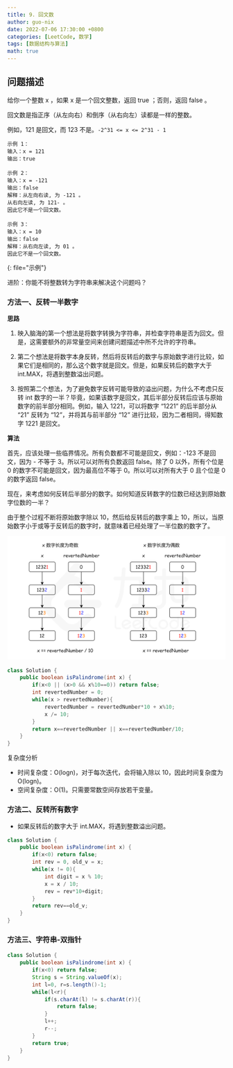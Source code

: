 ```yaml
---
title: 9. 回文数
author: guo-nix
date: 2022-07-06 17:30:00 +0800
categories: [LeetCode, 数学]
tags: [数据结构与算法]  
math: true
---
```


## 问题描述


给你一个整数 x ，如果 x 是一个回文整数，返回 true ；否则，返回 false 。

回文数是指正序（从左向右）和倒序（从右向左）读都是一样的整数。

例如，121 是回文，而 123 不是。`-2^31 <= x <= 2^31 - 1`

```
示例 1：
输入：x = 121
输出：true

示例 2：
输入：x = -121
输出：false
解释：从左向右读, 为 -121 。 
从右向左读, 为 121- 。
因此它不是一个回文数。

示例 3：
输入：x = 10
输出：false
解释：从右向左读, 为 01 。
因此它不是一个回文数。
```
{: file="示例"}

进阶：你能不将整数转为字符串来解决这个问题吗？

### 方法一、反转一半数字

**思路**

1. 映入脑海的第一个想法是将数字转换为字符串，并检查字符串是否为回文。但是，这需要额外的非常量空间来创建问题描述中所不允许的字符串。

2. 第二个想法是将数字本身反转，然后将反转后的数字与原始数字进行比较，如果它们是相同的，那么这个数字就是回文。但是，如果反转后的数字大于 int.MAX，将遇到整数溢出问题。

3. 按照第二个想法，为了避免数字反转可能导致的溢出问题，为什么不考虑只反转 int 数字的一半？毕竟，如果该数字是回文，其后半部分反转后应该与原始数字的前半部分相同。例如，输入 1221，可以将数字 “1221” 的后半部分从 “21” 反转为 “12”，并将其与前半部分 “12” 进行比较，因为二者相同，得知数字 1221 是回文。

**算法**

首先，应该处理一些临界情况。所有负数都不可能是回文，例如：-123 不是回文，因为 - 不等于 3。所以可以对所有负数返回 false。除了 0 以外，所有个位是 0 的数字不可能是回文，因为最高位不等于 0。所以可以对所有大于 0 且个位是 0 的数字返回 false。

现在，来考虑如何反转后半部分的数字。如何知道反转数字的位数已经达到原始数字位数的一半？

由于整个过程不断将原始数字除以 10，然后给反转后的数字乘上 10，所以，当原始数字小于或等于反转后的数字时，就意味着已经处理了一半位数的数字了。


![](/assets/img/leetcode/1-50/9_fig1.png)

```java
class Solution {
    public boolean isPalindrome(int x) {
        if(x<0 || (x>0 && x%10==0)) return false;
        int revertedNumber = 0;
        while(x > revertedNumber){
            revertedNumber = revertedNumber*10 + x%10;
            x /= 10;
        }
        return x==revertedNumber || x==revertedNumber/10;
    }
}
```

复杂度分析

- 时间复杂度：O(logn)，对于每次迭代，会将输入除以 10，因此时间复杂度为 O(logn)。
- 空间复杂度：O(1)。只需要常数空间存放若干变量。



### 方法二、反转所有数字

- 如果反转后的数字大于 int.MAX，将遇到整数溢出问题。

```java
class Solution {
    public boolean isPalindrome(int x) {
        if(x<0) return false;
        int rev = 0, old_v = x;
        while(x != 0){
            int digit = x % 10;
            x = x / 10;
            rev = rev*10+digit;
        }
        return rev==old_v;
    }
}
```


### 方法三、字符串-双指针

```java
class Solution {
    public boolean isPalindrome(int x) {
        if(x<0) return false;
        String s = String.valueOf(x);
        int l=0, r=s.length()-1;
        while(l<r){
            if(s.charAt(l) != s.charAt(r)){
                return false;
            }
            l++;
            r--;
        }
        return true;
    }
}
```

